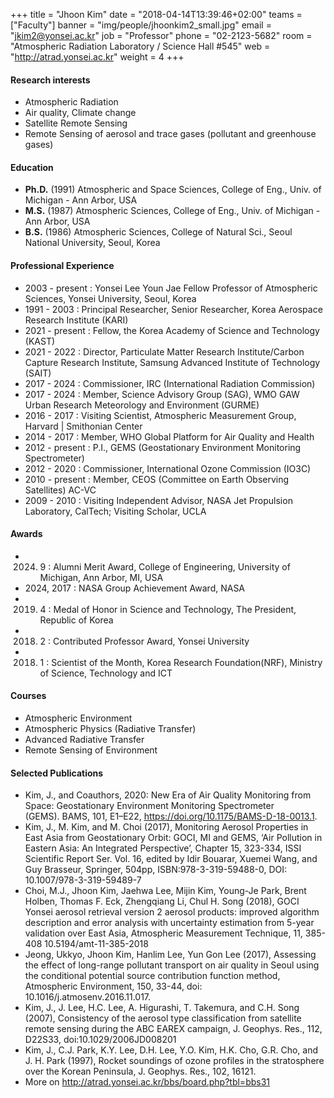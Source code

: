 ﻿+++
title = "Jhoon Kim"
date = "2018-04-14T13:39:46+02:00"
teams = ["Faculty"]
banner = "img/people/jhoonkim2_small.jpg"
email = "jkim2@yonsei.ac.kr"
job = "Professor"
phone = "02-2123-5682"
room = "Atmospheric Radiation Laboratory / Science Hall #545"
web = "http://atrad.yonsei.ac.kr"
weight = 4
+++

#### Research interests
+ Atmospheric Radiation
+ Air quality, Climate change
+ Satellite Remote Sensing
+ Remote Sensing of aerosol and trace gases (pollutant and greenhouse gases)

#### Education
+ **Ph.D.** (1991) Atmospheric and Space Sciences, College of Eng., Univ. of Michigan - Ann Arbor, USA
+ **M.S.** (1987)  Atmospheric Sciences, College of Eng., Univ. of Michigan - Ann Arbor, USA
+ **B.S.** (1986)  Atmospheric Sciences, College of Natural Sci., Seoul National University, Seoul, Korea

#### Professional Experience
+ 2003 - present :   Yonsei Lee Youn Jae Fellow Professor of Atmospheric Sciences, Yonsei University, Seoul, Korea
+ 1991 - 2003    :   Principal Researcher, Senior Researcher, Korea Aerospace Research Institute (KARI)
+ 2021 - present :   Fellow, the Korea Academy of Science and Technology (KAST)
+ 2021 - 2022    :   Director, Particulate Matter Research Institute/Carbon Capture Research Institute, Samsung Advanced Institute of Technology (SAIT)
+ 2017 - 2024    :   Commissioner, IRC (International Radiation Commission)
+ 2017 - 2024    :   Member, Science Advisory Group (SAG), WMO GAW Urban Research Meteorology and Environment (GURME)
+ 2016 - 2017    :   Visiting Scientist, Atmospheric Measurement Group, Harvard | Smithonian Center
+ 2014 - 2017    :   Member, WHO Global Platform for Air Quality and Health
+ 2012 - present :   P.I., GEMS (Geostationary Environment Monitoring Spectrometer)
+ 2012 - 2020    :   Commissioner, International Ozone Commission (IO3C)
+ 2010 - present :   Member,  CEOS (Committee on Earth Observing Satellites) AC-VC
+ 2009 - 2010    :   Visiting Independent Advisor, NASA Jet Propulsion Laboratory, CalTech; Visiting Scholar, UCLA



#### Awards
+ 2024. 9       :       Alumni Merit Award, College of Engineering, University of Michigan, Ann Arbor, MI, USA
+ 2024, 2017     :       NASA Group Achievement Award, NASA
+ 2019. 4        :       Medal of Honor in Science and Technology, The President, Republic of Korea
+ 2018. 2        :       Contributed Professor Award, Yonsei University
+ 2018. 1        :       Scientist of the Month, Korea Research Foundation(NRF), Ministry of Science, Technology and ICT

#### Courses
+ Atmospheric Environment
+ Atmospheric Physics (Radiative Transfer)
+ Advanced Radiative Transfer
+ Remote Sensing of Environment

#### Selected Publications
+ Kim, J., and Coauthors, 2020: New Era of Air Quality Monitoring from Space: Geostationary Environment Monitoring Spectrometer (GEMS). BAMS, 101, E1–E22, https://doi.org/10.1175/BAMS-D-18-0013.1.
+ Kim, J., M. Kim, and M. Choi (2017), Monitoring Aerosol Properties in East Asia from Geostationary Orbit: GOCI, MI and GEMS, ‘Air Pollution in Eastern Asia: An Integrated Perspective’, Chapter 15, 323-334, ISSI Scientific Report Ser. Vol. 16, edited by Idir Bouarar, Xuemei Wang, and Guy Brasseur, Springer, 504pp, ISBN:978-3-319-59488-0, DOI: 10.1007/978-3-319-59489-7
+ Choi, M.J., Jhoon Kim, Jaehwa Lee, Mijin Kim, Young-Je Park, Brent Holben, Thomas F. Eck, Zhengqiang Li, Chul H. Song (2018), GOCI Yonsei aerosol retrieval version 2 aerosol products: improved algorithm description and error analysis with uncertainty estimation from 5-year validation over East Asia, Atmospheric Measurement Technique, 11, 385-408 10.5194/amt-11-385-2018
+ Jeong, Ukkyo, Jhoon Kim, Hanlim Lee, Yun Gon Lee (2017), Assessing the effect of long-range pollutant transport on air quality in Seoul using the conditional potential source contribution function method, Atmospheric Environment, 150, 33-44, doi: 10.1016/j.atmosenv.2016.11.017.
+ Kim, J., J. Lee, H.C. Lee, A. Higurashi, T. Takemura, and C.H. Song (2007), Consistency of the aerosol type classification from satellite remote sensing during the ABC EAREX campaign, J. Geophys. Res., 112, D22S33, doi:10.1029/2006JD008201
+ Kim, J., C.J. Park, K.Y. Lee, D.H. Lee, Y.O. Kim, H.K. Cho, G.R. Cho, and J. H. Park (1997), Rocket soundings of ozone profiles in the stratosphere over the Korean Peninsula, J. Geophys. Res., 102, 16121.
+ More on http://atrad.yonsei.ac.kr/bbs/board.php?tbl=bbs31
